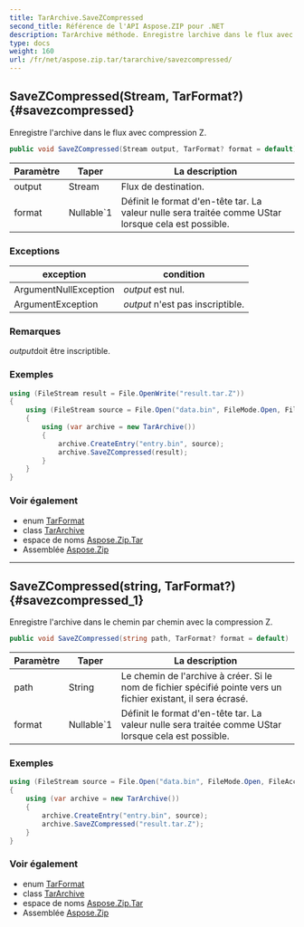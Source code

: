 ```yaml
---
title: TarArchive.SaveZCompressed
second_title: Référence de l'API Aspose.ZIP pour .NET
description: TarArchive méthode. Enregistre larchive dans le flux avec compression Z.
type: docs
weight: 160
url: /fr/net/aspose.zip.tar/tararchive/savezcompressed/
---
```

## SaveZCompressed(Stream, TarFormat?) {#savezcompressed}

Enregistre l'archive dans le flux avec compression Z.

```csharp
public void SaveZCompressed(Stream output, TarFormat? format = default)
```

| Paramètre | Taper | La description |
| --- | --- | --- |
| output | Stream | Flux de destination. |
| format | Nullable`1 | Définit le format d'en-tête tar. La valeur nulle sera traitée comme UStar lorsque cela est possible. |

### Exceptions

| exception | condition |
| --- | --- |
| ArgumentNullException | *output* est nul. |
| ArgumentException | *output* n'est pas inscriptible. |

### Remarques

*output*doit être inscriptible.

### Exemples

```csharp
using (FileStream result = File.OpenWrite("result.tar.Z"))
{
    using (FileStream source = File.Open("data.bin", FileMode.Open, FileAccess.Read))
    {
        using (var archive = new TarArchive())
        {
            archive.CreateEntry("entry.bin", source);
            archive.SaveZCompressed(result);
        }
    }
}
```

### Voir également

* enum [TarFormat](../../tarformat/)
* class [TarArchive](../)
* espace de noms [Aspose.Zip.Tar](../../tararchive/)
* Assemblée [Aspose.Zip](../../../)

---

## SaveZCompressed(string, TarFormat?) {#savezcompressed_1}

Enregistre l'archive dans le chemin par chemin avec la compression Z.

```csharp
public void SaveZCompressed(string path, TarFormat? format = default)
```

| Paramètre | Taper | La description |
| --- | --- | --- |
| path | String | Le chemin de l'archive à créer. Si le nom de fichier spécifié pointe vers un fichier existant, il sera écrasé. |
| format | Nullable`1 | Définit le format d'en-tête tar. La valeur nulle sera traitée comme UStar lorsque cela est possible. |

### Exemples

```csharp
using (FileStream source = File.Open("data.bin", FileMode.Open, FileAccess.Read))
{
    using (var archive = new TarArchive())
    {
        archive.CreateEntry("entry.bin", source);
        archive.SaveZCompressed("result.tar.Z");
    }
}
```

### Voir également

* enum [TarFormat](../../tarformat/)
* class [TarArchive](../)
* espace de noms [Aspose.Zip.Tar](../../tararchive/)
* Assemblée [Aspose.Zip](../../../)


